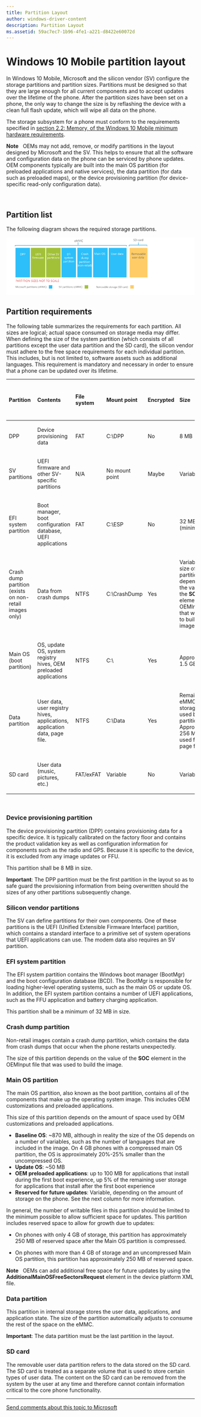 ```yaml
---
title: Partition Layout
author: windows-driver-content
description: Partition Layout
ms.assetid: 59ac7ec7-1b96-4fe1-a221-d8422e60072d
---
```


# Windows 10 Mobile partition layout


In Windows 10 Mobile, Microsoft and the silicon vendor (SV) configure the storage partitions and partition sizes. Partitions must be designed so that they are large enough for all current components and to accept updates over the lifetime of the phone. After the partition sizes have been set on a phone, the only way to change the size is by reflashing the device with a clean full flash update, which will wipe all data on the phone.

The storage subsystem for a phone must conform to the requirements specified in [section 2.2: Memory, of the Windows 10 Mobile minimum hardware requirements](https://msdn.microsoft.com/library/windows/hardware/dn915086.aspx#section_2.0_-_minimum_hardware_requirements_for_windows_10_mobile).

**Note**   OEMs may not add, remove, or modify partitions in the layout designed by Microsoft and the SV. This helps to ensure that all the software and configuration data on the phone can be serviced by phone updates. OEM components typically are built into the main OS partition (for preloaded applications and native services), the data partition (for data such as preloaded maps), or the device provisioning partition (for device-specific read-only configuration data).

 

## <span id="Partition_list"></span><span id="partition_list"></span><span id="PARTITION_LIST"></span>Partition list


The following diagram shows the required storage partitions.

![partition layout](images/oem-bringup-partitionlayout.png)

## <span id="Partition_requirements"></span><span id="partition_requirements"></span><span id="PARTITION_REQUIREMENTS"></span>Partition requirements


The following table summarizes the requirements for each partition. All sizes are logical; actual space consumed on storage media may differ. When defining the size of the system partition (which consists of all partitions except the user data partition and the SD card), the silicon vendor must adhere to the free space requirements for each individual partition. This includes, but is not limited to, software assets such as additional languages. This requirement is mandatory and necessary in order to ensure that a phone can be updated over its lifetime.

<table>
<colgroup>
<col width="12%" />
<col width="12%" />
<col width="12%" />
<col width="12%" />
<col width="12%" />
<col width="12%" />
<col width="12%" />
<col width="12%" />
</colgroup>
<thead>
<tr class="header">
<th align="left">Partition</th>
<th align="left">Contents</th>
<th align="left">File system</th>
<th align="left">Mount point</th>
<th align="left">Encrypted</th>
<th align="left">Size</th>
<th align="left">Free space reserved for future updates</th>
<th align="left">Owner</th>
</tr>
</thead>
<tbody>
<tr class="odd">
<td align="left"><p>DPP</p></td>
<td align="left"><p>Device provisioning data</p></td>
<td align="left"><p>FAT</p></td>
<td align="left"><p>C:\DPP</p></td>
<td align="left"><p>No</p></td>
<td align="left"><p>8 MB</p></td>
<td align="left"><p>N/A</p></td>
<td align="left"><p>Microsoft</p></td>
</tr>
<tr class="even">
<td align="left"><p>SV partitions</p></td>
<td align="left"><p>UEFI firmware and other SV-specific partitions</p></td>
<td align="left"><p>N/A</p></td>
<td align="left"><p>No mount point</p></td>
<td align="left"><p>Maybe</p></td>
<td align="left"><p>Variable</p></td>
<td align="left"><p>N/A</p></td>
<td align="left"><p>SV/OEM</p></td>
</tr>
<tr class="odd">
<td align="left"><p>EFI system partition</p></td>
<td align="left"><p>Boot manager, boot configuration database, UEFI applications</p></td>
<td align="left"><p>FAT</p></td>
<td align="left"><p>C:\ESP</p></td>
<td align="left"><p>No</p></td>
<td align="left"><p>32 MB (minimum)</p></td>
<td align="left"><p>N/A</p></td>
<td align="left"><p>Microsoft</p></td>
</tr>
<tr class="even">
<td align="left"><p>Crash dump partition (exists on non-retail images only)</p></td>
<td align="left"><p>Data from crash dumps</p></td>
<td align="left"><p>NTFS</p></td>
<td align="left"><p>C:\CrashDump</p></td>
<td align="left"><p>Yes</p></td>
<td align="left"><p>Variable - the size of this partition depends on the value of the <strong>SOC</strong> element in the OEMInput file that was used to build the image.</p></td>
<td align="left"><p>N/A</p></td>
<td align="left"><p>Microsoft</p></td>
</tr>
<tr class="odd">
<td align="left"><p>Main OS (boot partition)</p></td>
<td align="left"><p>OS, update OS, system registry hives, OEM preloaded applications</p></td>
<td align="left"><p>NTFS</p></td>
<td align="left"><p>C:\</p></td>
<td align="left"><p>Yes</p></td>
<td align="left"><p>Approximately 1.5 GB</p>
</td>
<td align="left"><p>250 MB</p>
</td>
<td align="left"><p>Microsoft</p></td>
</tr>
<tr class="even">
<td align="left"><p>Data partition</p></td>
<td align="left"><p>User data, user registry hives, applications, application data, page file.</p></td>
<td align="left"><p>NTFS</p></td>
<td align="left"><p>C:\Data</p></td>
<td align="left"><p>Yes</p></td>
<td align="left"><p>Remainder of eMMC storage not used by other partitions. Approximately 256 MB is used for the page file.</p></td>
<td align="left"><p>N/A</p></td>
<td align="left"><p>Microsoft</p></td>
</tr>
<tr class="odd">
<td align="left"><p>SD card</p></td>
<td align="left"><p>User data (music, pictures, etc.)</p></td>
<td align="left"><p>FAT/exFAT</p></td>
<td align="left"><p>Variable</p></td>
<td align="left"><p>No</p></td>
<td align="left"><p>Variable</p></td>
<td align="left"><p>N/A</p></td>
<td align="left"><p>Microsoft</p></td>
</tr>
</tbody>
</table>

 

### <span id="Device_provisioning_partition"></span><span id="device_provisioning_partition"></span><span id="DEVICE_PROVISIONING_PARTITION"></span>Device provisioning partition

The device provisioning partition (DPP) contains provisioning data for a specific device. It is typically calibrated on the factory floor and contains the product validation key as well as configuration information for components such as the radio and GPS. Because it is specific to the device, it is excluded from any image updates or FFU.

This partition shall be 8 MB in size.

**Important**: The DPP partition must be the first partition in the layout so as to safe guard the provisioning information from being overwritten should the sizes of any other partitions subsequently change.

### <span id="Silicon_vendor_partitions"></span><span id="silicon_vendor_partitions"></span><span id="SILICON_VENDOR_PARTITIONS"></span>Silicon vendor partitions

The SV can define partitions for their own components. One of these partitions is the UEFI (Unified Extensible Firmware Interface) partition, which contains a standard interface to a primitive set of system operations that UEFI applications can use. The modem data also requires an SV partition.


### <span id="EFI_system_partition"></span><span id="efi_system_partition"></span><span id="EFI_SYSTEM_PARTITION"></span>EFI system partition

The EFI system partition contains the Windows boot manager (BootMgr) and the boot configuration database (BCD). The BootMgr is responsible for loading higher-level operating systems, such as the main OS or update OS. In addition, the EFI system partition contains a number of UEFI applications, such as the FFU application and battery charging application.

This partition shall be a minimum of 32 MB in size.

### <span id="Crash_dump_partition"></span><span id="crash_dump_partition"></span><span id="CRASH_DUMP_PARTITION"></span>Crash dump partition

Non-retail images contain a crash dump partition, which contains the data from crash dumps that occur when the phone restarts unexpectedly.

The size of this partition depends on the value of the **SOC** element in the OEMInput file that was used to build the image.

### <span id="Main_OS_partition"></span><span id="main_os_partition"></span><span id="MAIN_OS_PARTITION"></span>Main OS partition

The main OS partition, also known as the boot partition, contains all of the components that make up the operating system image. This includes OEM customizations and preloaded applications.

This size of this partition depends on the amount of space used by OEM customizations and preloaded applications. 

* **Baseline OS**: ~870 MB, although in reality the size of the OS depends on a number of variables, such as the number of languages that are included in the image. On 4 GB phones with a compressed main OS partition, the OS is approximately 20%-25% smaller than the uncompressed OS.
* **Update OS**: ~50 MB
* **OEM preloaded applications**: up to 100 MB for applications that install during the first boot experience, up 5% of the remaining user storage for applications that install after the first boot experience
* **Reserved for future updates**: Variable, depending on the amount of storage on the phone. See the next column for more information.

In general, the number of writable files in this partition should be limited to the minimum possible to allow sufficient space for updates. This partition includes reserved space to allow for growth due to updates:

-   On phones with only 4 GB of storage, this partition has approximately 250 MB of reserved space after the Main OS partition is compressed.

-   On phones with more than 4 GB of storage and an uncompressed Main OS partition, this partition has approximately 250 MB of reserved space.

<div class="alert">
<strong>Note</strong>   OEMs can add additional free space for future updates by using the <strong>AdditionalMainOSFreeSectorsRequest</strong> element in the device platform XML file.
</div>


### <span id="Data_partition"></span><span id="data_partition"></span><span id="DATA_PARTITION"></span>Data partition

This partition in internal storage stores the user data, applications, and application state. The size of the partition automatically adjusts to consume the rest of the space on the eMMC.

**Important**: The data partition must be the last partition in the layout.

### <span id="SD_card"></span><span id="sd_card"></span><span id="SD_CARD"></span>SD card

The removable user data partition refers to the data stored on the SD card. The SD card is treated as a separate volume that is used to store certain types of user data. The content on the SD card can be removed from the system by the user at any time and therefore cannot contain information critical to the core phone functionality.
 


--------------------
[Send comments about this topic to Microsoft](mailto:wsddocfb@microsoft.com?subject=Documentation%20feedback%20[storage\storage]:%20Partition%20Layout%20%20RELEASE:%20%284/26/2016%29&body=%0A%0APRIVACY%20STATEMENT%0A%0AWe%20use%20your%20feedback%20to%20improve%20the%20documentation.%20We%20don't%20use%20your%20email%20address%20for%20any%20other%20purpose,%20and%20we'll%20remove%20your%20email%20address%20from%20our%20system%20after%20the%20issue%20that%20you're%20reporting%20is%20fixed.%20While%20we're%20working%20to%20fix%20this%20issue,%20we%20might%20send%20you%20an%20email%20message%20to%20ask%20for%20more%20info.%20Later,%20we%20might%20also%20send%20you%20an%20email%20message%20to%20let%20you%20know%20that%20we've%20addressed%20your%20feedback.%0A%0AFor%20more%20info%20about%20Microsoft's%20privacy%20policy,%20see%20http://privacy.microsoft.com/default.aspx. "Send comments about this topic to Microsoft")
